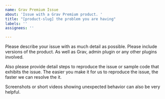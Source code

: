 ```yaml
---
name: Grav Premium Issue
about: 'Issue with a Grav Premium product. '
title: "[product-slug] the problem you are having"
labels: ''
assignees: ''

---
```


Please describe your issue with as much detail as possible. Please include versions of the product. As well as Grav, admin plugin or any other plugins involved. 

Also please provide detail steps to reproduce the issue or sample code that exhibits the issue.  The easier you make it for us to reproduce the issue, the faster we can resolve the it. 

Screenshots or short videos showing unexpected behavior can also be very helpful.
